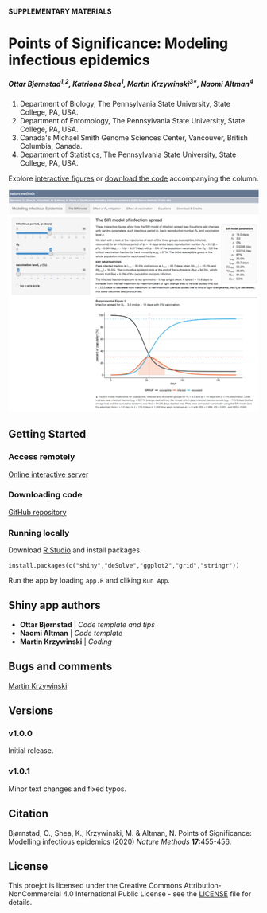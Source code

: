 #### SUPPLEMENTARY MATERIALS

# Points of Significance: Modeling infectious epidemics

##### Ottar Bjørnstad<sup>1,2</sup>, Katriona Shea<sup>1</sup>, Martin Krzywinski<sup>3*</sup>, Naomi Altman<sup>4</sup>

1. Department of Biology, The Pennsylvania State University, State College, PA, USA.
2. Department of Entomology, The Pennsylvania State University, State College, PA, USA.
3. Canada's Michael Smith Genome Sciences Center, Vancouver, British Columbia, Canada.
4. Department of Statistics, The Pennsylvania State University, State College, PA, USA.

Explore [interactive figures](https://shiny.bcgsc.ca/posepi1/) or [download the code](https://github.com/martinkrz/posepi1) accompanying the column.

![Points of Significance: Modeling infectious epidemics](https://raw.githubusercontent.com/martinkrz/posepi1/master/www/img/screenshot.png)

## Getting Started

### Access remotely

[Online interactive server](https://shiny.bcgsc.ca/posepi1/)

### Downloading code

[GitHub repository](https://github.com/martinkrz/posepi1)

### Running locally

Download [R Studio](http://rstudio.com) and install packages.

```
install.packages(c("shiny","deSolve","ggplot2","grid","stringr"))
```

Run the app by loading `app.R` and cliking `Run App`.

## Shiny app authors

* **Ottar Bjørnstad** | *Code template and tips*
* **Naomi Altman** | *Code template*
* **Martin Krzywinski** | *Coding*

## Bugs and comments

[Martin Krzywinski](mailto:martink@bcgsc.ca)

## Versions

### v1.0.0

Initial release.

### v1.0.1

Minor text changes and fixed typos.

## Citation

Bjørnstad, O., Shea, K., Krzywinski, M. & Altman, N. Points of Significance: Modelling infectious epidemics (2020) *Nature Methods* **17**:455-456.

## License

This proejct is licensed under the Creative Commons Attribution-NonCommercial 4.0 International Public License - see the [LICENSE](LICENSE) file for details.

